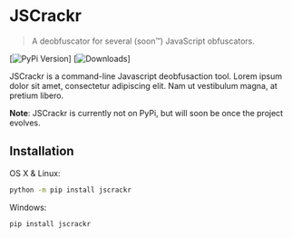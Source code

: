 # JSCrackr
> A deobfuscator for several (soon™) JavaScript obfuscators.

[![PyPi Version](https://img.shields.io/pypi/v/jscrackr)]
[![Downloads](https://img.shields.io/pypi/dm/jscrackr)]

JSCrackr is a command-line Javascript deobfusaction tool. Lorem ipsum dolor sit amet, consectetur adipiscing elit. Nam ut vestibulum magna, at pretium libero.

**Note**: JSCrackr is currently not on PyPi, but will soon be once the project evolves.

## Installation
OS X & Linux:
```sh
python -m pip install jscrackr
```

Windows:
```
pip install jscrackr
```